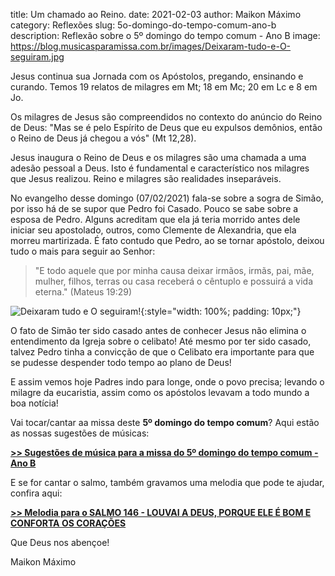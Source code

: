 title: Um chamado ao Reino.
date: 2021-02-03
author: Maikon Máximo
category: Reflexões
slug: 5o-domingo-do-tempo-comum-ano-b
description: Reflexão sobre o 5º domingo do tempo comum - Ano B
image: https://blog.musicasparamissa.com.br/images/Deixaram-tudo-e-O-seguiram.jpg

Jesus continua sua Jornada com os Apóstolos, pregando, ensinando e curando. 
Temos 19 relatos de milagres em Mt; 18 em Mc; 20 em Lc e 8 em Jo.

Os milagres de Jesus são compreendidos no contexto do anúncio do Reino de Deus: 
"Mas se é pelo Espírito de Deus que eu expulsos demônios, então o Reino de Deus já chegou a vós" (Mt 12,28). 

Jesus inaugura o Reino de Deus e os milagres são uma chamada a uma adesão pessoal a Deus.
Isto é fundamental e característico nos milagres que Jesus realizou. Reino e milagres são realidades inseparáveis.

No evangelho desse domingo (07/02/2021) fala-se sobre a sogra de Simão, por isso há de se supor que Pedro foi Casado. 
Pouco se sabe sobre a esposa de Pedro. Alguns acreditam que ela já teria morrido antes dele iniciar seu apostolado, outros, como Clemente de Alexandria, que ela morreu martirizada. É fato contudo que Pedro, ao se tornar apóstolo, deixou tudo o mais para seguir ao Senhor:

> "E todo aquele que por minha causa deixar irmãos, irmãs, pai, mãe, mulher, filhos, terras ou casa receberá o cêntuplo e possuirá a vida eterna." (Mateus 19:29)

![Deixaram tudo e O seguiram!](/images/Deixaram-tudo-e-O-seguiram.jpg){:style="width: 100%; padding: 10px;"}

O fato de Simão ter sido casado antes de conhecer Jesus não elimina o entendimento da Igreja sobre o celibato! 
Até mesmo por ter sido casado, talvez Pedro tinha a convicção de que o Celibato era importante para que se pudesse despender todo tempo ao plano de Deus!

E assim vemos hoje Padres indo para longe, onde o povo precisa; levando o milagre da eucaristia, assim como os apóstolos levavam a todo mundo a boa notícia!

Vai tocar/cantar aa missa deste **5º domingo do tempo comum**? Aqui estão as nossas sugestões de músicas:

[**>> Sugestões de música para a missa do 5º domingo do tempo comum - Ano B**](https://musicasparamissa.com.br/sugestoes-para/5o-domingo-do-tempo-comum-ano-b)

E se for cantar o salmo, também gravamos uma melodia que pode te ajudar, confira aqui:

[**>> Melodia para o SALMO 146 - LOUVAI A DEUS, PORQUE ELE É BOM E CONFORTA OS CORAÇÕES**](https://musicasparamissa.com.br/musica/salmo-146-louvai-deus-porque-ele-e-bom-e-conforta-os-coracoes/)

Que Deus nos abençoe!

Maikon Máximo
